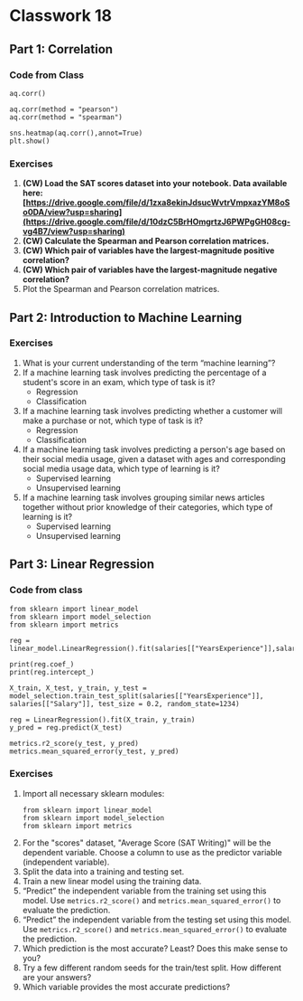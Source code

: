 # Classwork 18

## Part 1: Correlation

### Code from Class

```
aq.corr()

aq.corr(method = "pearson")
aq.corr(method = "spearman")

sns.heatmap(aq.corr(),annot=True)
plt.show()
```

### Exercises

1. **(CW) Load the SAT scores dataset into your notebook. Data available here: [https://drive.google.com/file/d/1zxa8ekinJdsucWvtrVmpxazYM8oSo0DA/view?usp=sharing](https://drive.google.com/file/d/10dzC5BrHOmgrtzJ6PWPgGH08cg-vg4B7/view?usp=sharing)**
1. **(CW) Calculate the Spearman and Pearson correlation matrices.**
1. **(CW) Which pair of variables have the largest-magnitude positive correlation?**
1. **(CW) Which pair of variables have the largest-magnitude negative correlation?**
1. Plot the Spearman and Pearson correlation matrices.

## Part 2: Introduction to Machine Learning

### Exercises

1. What is your current understanding of the term “machine learning”?
1. If a machine learning task involves predicting the percentage of a student's score in an exam, which type of task is it?
   * Regression
   * Classification
1. If a machine learning task involves predicting whether a customer will make a purchase or not, which type of task is it?
   * Regression
   * Classification
1. If a machine learning task involves predicting a person's age based on their social media usage, given a dataset with ages and corresponding social media usage data, which type of learning is it?
   * Supervised learning
   * Unsupervised learning
1. If a machine learning task involves grouping similar news articles together without prior knowledge of their categories, which type of learning is it?
   * Supervised learning
   * Unsupervised learning
  
## Part 3: Linear Regression

### Code from class

```
from sklearn import linear_model
from sklearn import model_selection
from sklearn import metrics

reg = linear_model.LinearRegression().fit(salaries[["YearsExperience"]],salaries[["Salary"]])

print(reg.coef_)
print(reg.intercept_)

X_train, X_test, y_train, y_test = model_selection.train_test_split(salaries[["YearsExperience"]], salaries[["Salary"]], test_size = 0.2, random_state=1234)
   
reg = LinearRegression().fit(X_train, y_train)
y_pred = reg.predict(X_test)
   
metrics.r2_score(y_test, y_pred)
metrics.mean_squared_error(y_test, y_pred)
```

### Exercises
1. Import all necessary sklearn modules:
   ```
   from sklearn import linear_model
   from sklearn import model_selection
   from sklearn import metrics
   ```
1. For the "scores" dataset, "Average Score (SAT Writing)" will be the dependent variable. Choose a column to use as the predictor variable (independent variable).
1. Split the data into a training and testing set.
1. Train a new linear model using the training data.
1. “Predict” the independent variable from the training set using this model. Use `metrics.r2_score()` and  `metrics.mean_squared_error()` to evaluate the prediction.
1. “Predict” the independent variable from the testing set using this model. Use `metrics.r2_score()` and  `metrics.mean_squared_error()` to evaluate the prediction.
1. Which prediction is the most accurate? Least? Does this make sense to you?
1. Try a few different random seeds for the train/test split. How different are your answers?
1. Which variable provides the most accurate predictions?
